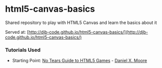 # html5-canvas-basics
Shared repository to play with HTML5 Canvas and learn the basics about it

Served at: [http://djb-code.github.io/html5-canvas-basics/](http://djb-code.github.io/html5-canvas-basics/)


### Tutorials Used

* Starting Point: [No Tears Guide to HTML5 Games](http://www.html5rocks.com/en/tutorials/canvas/notearsgame/) - [Daniel X. Moore](http://strd6.com/)